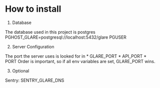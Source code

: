 
How to install
==============

1. Database

  The database used in this project is postgres
    PGHOST_GLARE=postgresql://localhost:5432/glare
    PGUSER

2. Server Configuration

  The port the server uses is looked for in
    * GLARE_PORT
    * API_PORT
    * PORT
  Order is important, so if all env variables are set, GLARE_PORT wins.

3. Optional

  Sentry: SENTRY_GLARE_DNS

